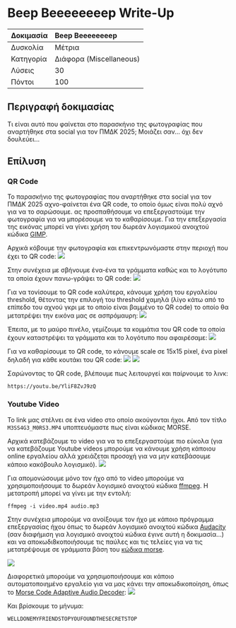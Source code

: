 # Beep Beeeeeeeep Write-Up

| Δοκιμασία | Beep Beeeeeeeep |
| :------- | :----- |
| Δυσκολία | Μέτρια |
| Κατηγορία | Διάφορα (Miscellaneous) |
| Λύσεις | 30 |
| Πόντοι | 100 |

## Περιγραφή δοκιμασίας
Τι είναι αυτό που φαίνεται στο παρασκήνιο της φωτογραφίας που αναρτήθηκε στα social για τον ΠΜΔΚ 2025; Μοιάζει σαν... όχι δεν δουλεύει...

## Επίλυση

### QR Code
Το παρασκήνιο της φωτογραφίας που αναρτήθηκε στα social για τον ΠΜΔΚ 2025 αχνο-φαίνεται ένα QR code, το οποίο όμως είναι πολύ αχνό για να το σαρώσουμε. ας προσπαθήσουμε να επεξεργαστούμε την φωτογραφία για να μπορέσουμε να το καθαρίσουμε. Για την επεξεργασία της εικόνας μπορεί να γίνει χρήση του δωρεάν λογισμικού ανοιχτού κώδικα [GIMP](https://www.gimp.org/).

Αρχικά κόβουμε την φωτογραφία και επικεντρωνόμαστε στην περιοχή που έχει το QR code:
![](images/step-1-crop-image.png)

Στην συνέχεια με σβήνουμε ένα-ένα τα γράμματα καθώς και το λογότυπο τα οποία έχουν πανω-γράψει το QR code:
![](images/step-2-clear-text-and-logo.png)

Για να τονίσουμε το QR code καλύτερα, κάνουμε χρήση του εργαλείου threshold, θέτοντας την επιλογή του threshold χαμηλά (λίγο κάτω από το επίπεδο του αχνού γκρι με το οποίο είναι βαμμένο το QR code) το οποίο θα μετατρέψει την εικόνα μας σε ασπρόμαυρη:
![](images/step-3-apply-threshold.png)

Έπειτα, με το μαύρο πινέλο, γεμίζουμε τα κομμάτια του QR code τα οποία έχουν καταστρέψει τα γράμματα και το λογότυπο που αφαιρέσαμε:
![](images/step-4-manual-corrections.png)

Για να καθαρίσουμε το QR code, το κάνουμε scale σε 15x15 pixel, ένα pixel δηλαδή για κάθε κουτάκι του QR code:
![](images/step-5-rescale-image.png)
![](images/step-6-scan-qr.png)

Σαρώνοντας το QR code, βλέπουμε πως λειτουργεί και παίρνουμε το λινκ:
```
https://youtu.be/YliF8ZvJ9zQ
```

### Youtube Video

Το link μας στέλνει σε ένα video στο οποίο ακούγονται ήχοι. Από τον τίτλο `M3SS4G3_M0RS3.MP4` υποπτευόμαστε πως είναι κώδικας MORSE.

Αρχικά κατεβάζουμε το video για να το επεξεργαστούμε πιο εύκολα (για να κατεβάζουμε Youtube videos μπορούμε να κάνουμε χρήση κάποιου online εργαλείου αλλά χρειάζεται προσοχή για να μην κατεβάσουμε κάποιο κακόβουλο λογισμικό).
![](images/step-7-download-video.png)

Για απομονώσουμε μόνο τον ήχο από το video μπορούμε να χρησιμοποιήσουμε το δωρεάν λογισμικό ανοιχτού κώδικα [ffmpeg](https://www.ffmpeg.org/). Η μετατροπή μπορεί να γίνει με την εντολή:
```
ffmpeg -i video.mp4 audio.mp3
```

Στην συνέχεια μπορούμε να ανοίξουμε τον ήχο με κάποιο πρόγραμμα επεξεργασίας ήχου όπως το δωρεάν λογισμικό ανοιχτού κώδικα [Audacity](https://www.audacityteam.org/) (σαν διαφήμιση για λογισμικό ανοιχτού κώδικα έγινε αυτή η δοκιμασία...) και να αποκωδι8κοποιήσουμε τις παύλες και τις τελείες για να τις μετατρέψουμε σε γράμματα βάση του [κώδικα morse](https://el.wikipedia.org/wiki/%CE%9A%CF%8E%CE%B4%CE%B9%CE%BA%CE%B1%CF%82_%CE%9C%CE%BF%CF%81%CF%82).

![](images/step-8a-manual-decode.png)

Διαφορετικά μπορούμε να χρησιμοποιήσουμε και κάποιο αυτοματοποιημένο εργαλείο για να μας κάνει την αποκωδικοποίηση, όπως το [Morse Code Adaptive Audio Decoder](https://morsecode.world/international/decoder/audio-decoder-adaptive.html):
![](images/step-8b-automatic-decode.png)

Και βρίσκουμε το μήνυμα:
```
WELLDONEMYFRIENDSTOPYOUFOUNDTHESECRETSTOP
```
